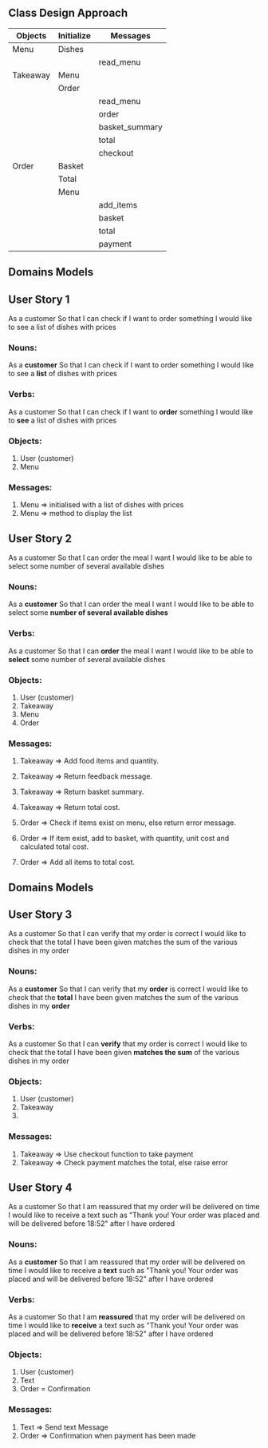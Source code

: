 ## Class Design Approach

| **Objects** | **Initialize**    | **Messages**
|-------------|-------------------|--------------|
| Menu        | Dishes            |              |
|             |                   |read_menu     |
|Takeaway     |Menu               |              |
|             |Order              |              |
|             |                   |read_menu     |
|             |                   |order         |
|             |                   |basket_summary|
|             |                   |total         |
|             |                   |checkout      |
|Order        |Basket             |              |
|             |Total              |              |
|             |Menu               |              |
|             |                   |add_items     |
|             |                   |basket        |
|             |                   |total        ||
|             |                   |payment      ||


## Domains Models

## User Story 1
As a customer
So that I can check if I want to order something
I would like to see a list of dishes with prices

### Nouns:
As a **customer**
So that I can check if I want to order something
I would like to see a **list** of dishes with prices
### Verbs:
As a customer
So that I can check if I want to **order** something
I would like to **see** a list of dishes with prices
### Objects:
1. User (customer)
2. Menu
### Messages:
1. Menu => initialised with a list of dishes with prices
2. Menu => method to display the list

## User Story 2
As a customer
So that I can order the meal I want
I would like to be able to select some number of several available dishes
### Nouns:
As a **customer**
So that I can order the meal I want
I would like to be able to select some **number of several available dishes**
### Verbs:
As a customer
So that I can **order** the meal I want
I would like to be able to **select** some number of several available dishes

### Objects:
1. User (customer)
2. Takeaway
3. Menu
4. Order

### Messages:
1. Takeaway => Add food items and quantity.
2. Takeaway => Return feedback message.
3. Takeaway => Return basket summary.
4. Takeaway => Return total cost.

5. Order => Check if items exist on menu, else return error message.
6. Order => If item exist, add to basket, with quantity, unit cost and calculated total cost.
7. Order => Add all items to total cost.

## Domains Models

## User Story 3
As a customer
So that I can verify that my order is correct
I would like to check that the total I have been given matches the sum of the various dishes in my order

### Nouns:
As a **customer**
So that I can verify that my **order** is correct
I would like to check that the **total** I have been given matches the sum of the various dishes in my **order**
### Verbs:
As a customer
So that I can **verify** that my order is correct
I would like to check that the total I have been given **matches the sum** of the various dishes in my order
### Objects:
1. User (customer)
2. Takeaway
3.
### Messages:
1. Takeaway => Use checkout function to take payment
2. Takeaway => Check payment matches the total, else raise error


## User Story 4
As a customer
So that I am reassured that my order will be delivered on time
I would like to receive a text such as "Thank you! Your order was placed and will be delivered before 18:52" after I have ordered

### Nouns:
As a **customer**
So that I am reassured that my order will be delivered on time
I would like to receive a **text** such as "Thank you! Your order was placed and will be delivered before 18:52" after I have ordered
### Verbs:
As a customer
So that I am **reassured** that my order will be delivered on time
I would like to **receive** a text such as "Thank you! Your order was placed and will be delivered before 18:52" after I have ordered
### Objects:
1. User (customer)
2. Text
3. Order = Confirmation
### Messages:
1. Text => Send text Message
2. Order => Confirmation when payment has been made
